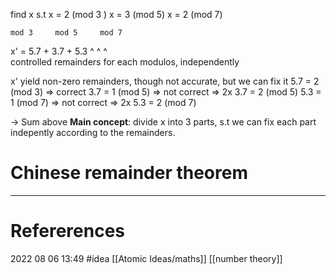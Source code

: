 find x s.t x = 2 (mod 3 )
		x = 3 (mod 5)
		x = 2 (mod 7)

	mod 3     mod 5     mod 7
x' =  5.7         +   3.7        +    5.3 
	^                ^                  ^  	
controlled remainders for each modulos, independently

x' yield non-zero remainders, though not accurate, but we can fix it 
5.7 = 2 (mod 3) => correct 
3.7 = 1 (mod 5) => not correct  => 2x  3.7 = 2 (mod 5)
5.3 = 1 (mod 7) => not correct => 2x   5.3 =  2 (mod 7)

-> Sum above 
**Main concept**: divide x into 3 parts, s.t we can fix each part indepently according to the remainders.




# Chinese remainder theorem
--- 
# Refererences 




2022 08 06 13:49
#idea [[Atomic Ideas/maths]] [[number theory]]
